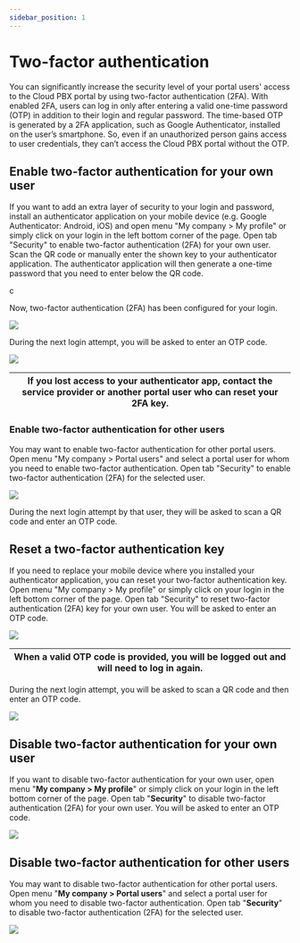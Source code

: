 ```yaml
---
sidebar_position: 1
---
```


# Two-factor authentication

You can significantly increase the security level of your portal users' access to the Cloud PBX portal by using two-factor authentication (2FA). With enabled 2FA, users can log in only after entering a valid one-time password (OTP) in addition to their login and regular password. The time-based OTP is generated by a 2FA application, such as Google Authenticator, installed on the user’s smartphone. So, even if an unauthorized person gains access to user credentials, they can’t access the Cloud PBX portal without the OTP.

## Enable two-factor authentication for your own user

If you want to add an extra layer of security to your login and password, install an authenticator application on your mobile device (e.g. Google Authenticator: Android, iOS) and open menu "My company > My profile" or simply click on your login in the left bottom corner of the page. Open tab "Security" to enable two-factor authentication (2FA) for your own user. Scan the QR code or manually enter the shown key to your authenticator application. The authenticator application will then generate a one-time password that you need to enter below the QR code.

c

Now, two-factor authentication (2FA) has been configured for your login.

![](./img/two-factor-auth-img/2.png)

During the next login attempt, you will be asked to enter an OTP code.

![](./img/two-factor-auth-img/SinewsMobile1.jpg)

| If you lost access to your authenticator app, contact the service provider or another portal user who can reset your 2FA key. |
| --- |

### Enable two-factor authentication for other users

You may want to enable two-factor authentication for other portal users. Open menu "My company > Portal users" and select a portal user for whom you need to enable two-factor authentication. Open tab "Security" to enable two-factor authentication (2FA) for the selected user.

![](./img/two-factor-auth-img/4.png)

During the next login attempt by that user, they will be asked to scan a QR code and enter an OTP code.

## Reset a two-factor authentication key

If you need to replace your mobile device where you installed your authenticator application, you can reset your two-factor authentication key. Open menu "My company > My profile" or simply click on your login in the left bottom corner of the page. Open tab "Security" to reset two-factor authentication (2FA) key for your own user. You will be asked to enter an OTP code.

![](./img/two-factor-auth-img/5.png)

| When a valid OTP code is provided, you will be logged out and will need to log in again. |
| --- |

During the next login attempt, you will be asked to scan a QR code and then enter an OTP code.

![](./img/two-factor-auth-img/6.png)




## Disable two-factor authentication for your own user

If you want to disable two-factor authentication for your own user, open menu "**My company > My profile**" or simply click on your login in the left bottom corner of the page. Open tab "**Security**" to disable two-factor authentication (2FA) for your own user. You will be asked to enter an OTP code.

![](./img/two-factor-auth-img/7.png)

## Disable two-factor authentication for other users

You may want to disable two-factor authentication for other portal users. Open menu "**My company > Portal users**" and select a portal user for whom you need to disable two-factor authentication. Open tab "**Security**" to disable two-factor authentication (2FA) for the selected user.

![](./img/two-factor-auth-img/8.png)


